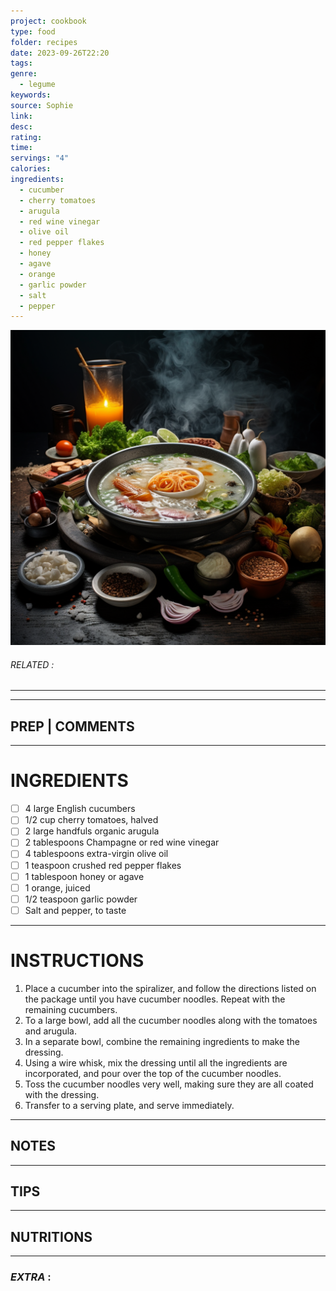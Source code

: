```yaml
---
project: cookbook
type: food
folder: recipes
date: 2023-09-26T22:20
tags: 
genre:
  - legume
keywords: 
source: Sophie
link: 
desc: 
rating: 
time: 
servings: "4"
calories: 
ingredients:
  - cucumber
  - cherry tomatoes
  - arugula
  - red wine vinegar
  - olive oil
  - red pepper flakes
  - honey
  - agave
  - orange
  - garlic powder
  - salt
  - pepper
---
```


![IMAGE](_default.png)

###### *RELATED* : 
---


---
## PREP | COMMENTS



---
# INGREDIENTS

- [ ] 4 large English cucumbers
- [ ] 1/2 cup cherry tomatoes, halved
- [ ] 2 large handfuls organic arugula
- [ ] 2 tablespoons Champagne or red wine vinegar
- [ ] 4 tablespoons extra-virgin olive oil
- [ ] 1 teaspoon crushed red pepper flakes
- [ ] 1 tablespoon honey or agave
- [ ] 1 orange, juiced
- [ ] 1/2 teaspoon garlic powder
- [ ] Salt and pepper, to taste

---
# INSTRUCTIONS

1. Place a cucumber into the spiralizer, and follow the directions listed on the package until you have cucumber noodles. Repeat with the remaining cucumbers.
2. To a large bowl, add all the cucumber noodles along with the tomatoes and arugula.
3. In a separate bowl, combine the remaining ingredients to make the dressing.
4. Using a wire whisk, mix the dressing until all the ingredients are incorporated, and pour over the top of the cucumber noodles.
5. Toss the cucumber noodles very well, making sure they are all coated with the dressing.
6. Transfer to a serving plate, and serve immediately.

---
## NOTES



---
## TIPS



---
## NUTRITIONS



---
### *EXTRA* :



